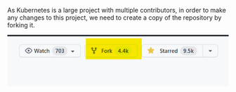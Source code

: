 As Kubernetes is a large project with multiple contributors, in order to make any changes to this project, we need to create a copy of the repository by forking it.

![Forking](./assets/fork.png)